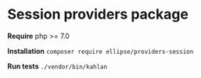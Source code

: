 # Session providers package

**Require** php >= 7.0

**Installation** `composer require ellipse/providers-session`

**Run tests** `./vendor/bin/kahlan`
